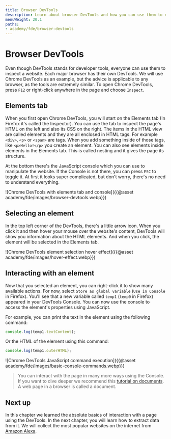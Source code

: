 ```yaml
---
title: Browser DevTools
description: Learn about browser DevTools and how you can use them to extract data from a website.
menuWeight: 20.1
paths:
- academy/fde/browser-devtools
---
```


# [](#devtools) Browser DevTools

Even though DevTools stands for developer tools, everyone can use them to inspect a website. Each major browser has their own DevTools. We will use Chrome DevTools as an example, but the advice is applicable to any browser, as the tools are extremely similar. To open Chrome DevTools, press `F12` or right-click anywhere in the page and choose `Inspect`.

## [](#elements) Elements tab

When you first open Chrome DevTools, you will start on the Elements tab (In Firefox it's called the Inspector). You can use the tab to inspect the page's HTML on the left and also its CSS on the right. The items in the HTML view are called elements and they are all enclosed in HTML tags. For example `<div>`, `<p>` or `<span>` are tags. When you add something inside of those tags, like `<p>Hello!</p>` you create an element. You can also see elements inside elements in the Elements tab. This is called nesting and it gives the page its structure.

At the bottom there's the JavaScript console which you can use to manipulate the website. If the Console is not there, you can press `ESC` to toggle it. At first it looks super complicated, but don't worry, there's no need to understand everything.

![Chrome DevTools with elements tab and console]({{@asset academy/fde/images/browser-devtools.webp}})

## [](#select) Selecting an element

In the top left corner of the DevTools, there's a little arrow icon. When you click it and then hover your mouse over the website's content, DevTools will show you information about the HTML elements. And when you click, the element will be selected in the Elements tab.

![Chrome DevTools element selection hover effect]({{@asset academy/fde/images/hover-effect.webp}})

## [](#interact) Interacting with an element

Now that you selected an element, you can right-click it to show many available actions. For now, select `Store as global variable` (`Use in Console` in Firefox). You'll see that a new variable called `temp1` (`temp0` in Firefox) appeared in your DevTools Console. You can now use the console to access the element's properties using JavaScript.

For example, you can print the text in the element using the following command:

```js
console.log(temp1.textContent);
```

Or the HTML of the element using this command:

```js
console.log(temp1.outerHTML);
```

![Chrome DevTools JavaScript command execution]({{@asset academy/fde/images/basic-console-commands.webp}})

> You can interact with the page in many more ways using the Console. If you want to dive deeper we recommend this [tutorial on documents](https://javascript.info/document). A web page in a browser is called a document.

## [](#next) Next up

In this chapter we learned the absolute basics of interaction with a page using the DevTools. In the next chapter, you will learn how to extract data from it. We will collect the most popular websites on the internet from [Amazon Alexa](https://www.alexa.com/topsites).
